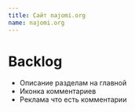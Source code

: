 ```yaml
---
title: Сайт najomi.org
name: najomi.org
---
```


# Backlog
- Описание разделам на главной
- Иконка комментариев
- Реклама что есть комментарии

